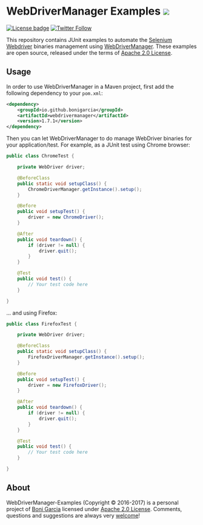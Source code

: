 # WebDriverManager Examples [![][Logo]][GitHub Repository]

[![License badge](https://img.shields.io/badge/license-Apache2-green.svg)](http://www.apache.org/licenses/LICENSE-2.0)
[![Twitter Follow](https://img.shields.io/twitter/url/http/shields.io.svg?style=social)](https://twitter.com/boni_gg)

This repository contains JUnit examples to automate the [Selenium Webdriver] binaries management using [WebDriverManager]. These examples are open source, released under the terms of [Apache 2.0 License].

## Usage

In order to use WebDriverManager in a Maven project, first add the following dependency to your `pom.xml`:

```xml
<dependency>
	<groupId>io.github.bonigarcia</groupId>
	<artifactId>webdrivermanager</artifactId>
	<version>1.7.1</version>
</dependency>
```

Then you can let WebDriverManager to do manage WebDriver binaries for your application/test. For example, as a JUnit test using Chrome browser:

```java
public class ChromeTest {

	private WebDriver driver;

	@BeforeClass
	public static void setupClass() {
		ChromeDriverManager.getInstance().setup();
	}

	@Before
	public void setupTest() {
		driver = new ChromeDriver();
	}

	@After
	public void teardown() {
		if (driver != null) {
			driver.quit();
		}
	}

	@Test
	public void test() {
		// Your test code here
	}

}
```

... and using Firefox:

```java
public class FirefoxTest {

	private WebDriver driver;

	@BeforeClass
	public static void setupClass() {
		FirefoxDriverManager.getInstance().setup();
	}

	@Before
	public void setupTest() {
		driver = new FirefoxDriver();
	}

	@After
	public void teardown() {
		if (driver != null) {
			driver.quit();
		}
	}

	@Test
	public void test() {
		// Your test code here
	}

}
```

## About

WebDriverManager-Examples (Copyright &copy; 2016-2017) is a personal project of [Boni Garcia] licensed under [Apache 2.0 License]. Comments, questions and suggestions are always very [welcome][WebDriverManager-Examples issues]!

[Apache 2.0 License]: http://www.apache.org/licenses/LICENSE-2.0
[Boni Garcia]: http://bonigarcia.github.io/
[Selenium Webdriver]: http://docs.seleniumhq.org/projects/webdriver/
[WebDriverManager]:https://github.com/bonigarcia/webdrivermanager/
[WebDriverManager-Examples issues]: https://github.com/bonigarcia/webdrivermanager-examples/issues
[Logo]: http://bonigarcia.github.io/img/webdrivermanager.png
[GitHub Repository]: https://github.com/bonigarcia/webdrivermanager-examples
